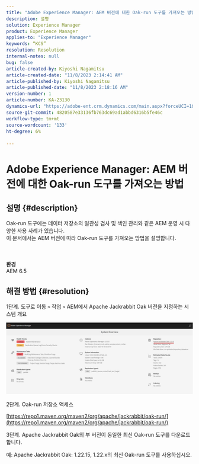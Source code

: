 ```yaml
---
title: "Adobe Experience Manager: AEM 버전에 대한 Oak-run 도구를 가져오는 방법"
description: 설명
solution: Experience Manager
product: Experience Manager
applies-to: "Experience Manager"
keywords: “KCS”
resolution: Resolution
internal-notes: null
bug: false
article-created-by: Kiyoshi Nagamitsu
article-created-date: "11/8/2023 2:14:41 AM"
article-published-by: Kiyoshi Nagamitsu
article-published-date: "11/8/2023 2:18:16 AM"
version-number: 1
article-number: KA-23130
dynamics-url: "https://adobe-ent.crm.dynamics.com/main.aspx?forceUCI=1&pagetype=entityrecord&etn=knowledgearticle&id=39bd448d-dc7d-ee11-8179-6045bd006a22"
source-git-commit: 4820587e33136fb763dc69ad1abbd6316b5fe46c
workflow-type: tm+mt
source-wordcount: '133'
ht-degree: 6%

---
```


# Adobe Experience Manager: AEM 버전에 대한 Oak-run 도구를 가져오는 방법

## 설명 {#description}

Oak-run 도구에는 데이터 저장소의 일관성 검사 및 색인 관리와 같은 AEM 운영 시 다양한 사용 사례가 있습니다.
<br>이 문서에서는 AEM 버전에 따라 Oak-run 도구를 가져오는 방법을 설명합니다.
<br> <br><br><br>
<b>환경</b><br>
AEM 6.5

## 해결 방법 {#resolution}


1단계. 도구로 이동 `>`  작업 `>`  AEM에서 Apache Jackrabbit Oak 버전을 지정하는 시스템 개요

![](assets/9c19e0e0-dc7d-ee11-8179-6045bd006a22.png)

2단계. Oak-run 저장소 액세스

[https://repo1.maven.org/maven2/org/apache/jackrabbit/oak-run/](https://repo1.maven.org/maven2/org/apache/jackrabbit/oak-run/)

3단계. Apache Jackrabbit Oak의 부 버전이 동일한 최신 Oak-run 도구를 다운로드합니다.

예: Apache Jackrabbit Oak: 1.22.15, 1.22.x의 최신 Oak-run 도구를 사용하십시오.
